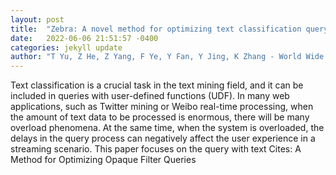 ```yaml
---
layout: post
title:  "Zebra: A novel method for optimizing text classification query in overload scenario"
date:   2022-06-06 21:51:57 -0400
categories: jekyll update
author: "T Yu, Z He, Z Yang, F Ye, Y Fan, Y Jing, K Zhang - World Wide Web, 2022"
---
```

Text classification is a crucial task in the text mining field, and it can be included in queries with user-defined functions (UDF). In many web applications, such as Twitter mining or Weibo real-time processing, when the amount of text data to be processed is enormous, there will be many overload phenomena. At the same time, when the system is overloaded, the delays in the query process can negatively affect the user experience in a streaming scenario. This paper focuses on the query with text  Cites: A Method for Optimizing Opaque Filter Queries